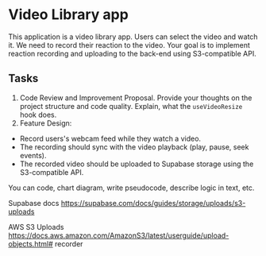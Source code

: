 # Video Library app

This application is a video library app. Users can select the video and watch it. We need to record their reaction to the video. Your goal is to implement reaction recording and uploading to the back-end using S3-compatible API. 

## Tasks

1. Code Review and Improvement Proposal. Provide your thoughts on the project structure and code quality. Explain, what the `useVideoResize` hook does.
2. Feature Design:
  - Record users's webcam feed while they watch a video.
  - The recording should sync with the video playback (play, pause, seek events).
  - The recorded video should be uploaded to Supabase storage using the S3-compatible API. 


You can code, chart diagram, write pseudocode, describe logic in text, etc.

Supabase docs
https://supabase.com/docs/guides/storage/uploads/s3-uploads

AWS S3 Uploads
https://docs.aws.amazon.com/AmazonS3/latest/userguide/upload-objects.html# recorder

